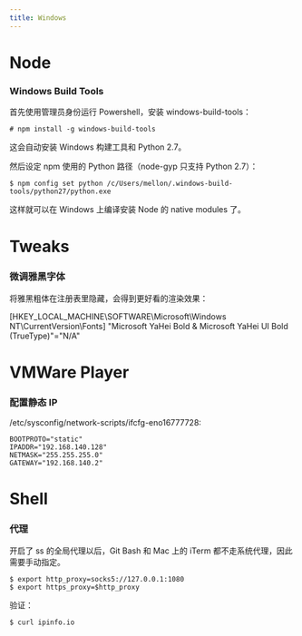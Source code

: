 ```yaml
---
title: Windows
---
```


Node
====

### Windows Build Tools

首先使用管理员身份运行 Powershell，安装 windows-build-tools：

    # npm install -g windows-build-tools

这会自动安装 Windows 构建工具和 Python 2.7。

然后设定 npm 使用的 Python 路径（node-gyp 只支持 Python 2.7）：

    $ npm config set python /c/Users/mellon/.windows-build-tools/python27/python.exe

这样就可以在 Windows 上编译安装 Node 的 native modules 了。


Tweaks
======

### 微调雅黑字体

将雅黑粗体在注册表里隐藏，会得到更好看的渲染效果：

[HKEY_LOCAL_MACHINE\SOFTWARE\Microsoft\Windows NT\CurrentVersion\Fonts]
"Microsoft YaHei Bold & Microsoft YaHei UI Bold (TrueType)"="N/A"

VMWare Player
=============

### 配置静态 IP

/etc/sysconfig/network-scripts/ifcfg-eno16777728:

    BOOTPROTO="static"
    IPADDR="192.168.140.128"
    NETMASK="255.255.255.0"
    GATEWAY="192.168.140.2"

Shell 
=====

### 代理

开启了 ss 的全局代理以后，Git Bash 和 Mac 上的 iTerm 都不走系统代理，因此需要手动指定。

    $ export http_proxy=socks5://127.0.0.1:1080
    $ export https_proxy=$http_proxy

验证：

    $ curl ipinfo.io

